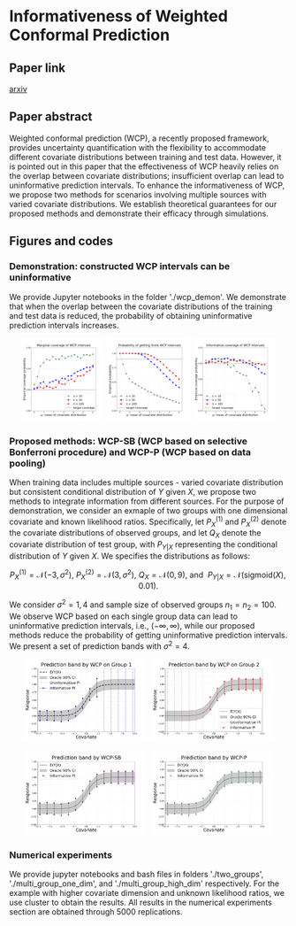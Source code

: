 # Informativeness of Weighted Conformal Prediction 

## Paper link

[arxiv]([https://arxiv.org/pdf/2405.06479])

## Paper abstract


Weighted conformal prediction (WCP), a recently proposed framework, provides uncertainty quantification with the flexibility to accommodate different covariate distributions between training and test data. However, it is pointed out in this paper that the effectiveness of WCP heavily relies on the overlap between covariate distributions; insufficient overlap can lead to uninformative prediction intervals. To enhance the informativeness of WCP, we propose two methods for scenarios involving multiple sources with varied covariate distributions. We establish theoretical guarantees for our proposed methods and demonstrate their efficacy through simulations.



## Figures and codes

### Demonstration: constructed WCP intervals can be uninformative

We provide Jupyter notebooks in the folder './wcp_demon'. We demonstrate that when the overlap between the covariate distributions of the training and test data is reduced, the probability of obtaining uninformative prediction intervals increases.
<p align="center">
  <img src="figures/fix_var_marg_prob_better_f.png" alt="Marginal coverage probability" width="30%" />
  <img src="figures/fix_var_finite_prob_better_f.png" alt="Probability of getting finite prediction intervals" width="30%" />
  <img src="figures/fix_var_infor_prob_better_f.png" alt="Informative coverage probability" width="30%" />
</p>



### Proposed methods: WCP-SB (WCP based on selective Bonferroni procedure) and WCP-P (WCP based on data pooling)

When training data includes multiple sources - varied covariate distribution but consistent conditional distribution of $Y$ given $X$, we propose two methods to integrate information from different sources. For the purpose of demonstration, we consider an exmaple of two groups with one dimensional covariate and known likelihood ratios. Specifically, let $P_X^{(1)}$ and $P_X^{(2)}$ denote the covariate distributions of observed groups, and let $Q_X$ denote the covariate distribution of test group, with $P_{Y|X}$ representing the conditional distribution of $Y$ given $X$.   We specifies the distributions as follows:

$$ P_X^{(1)} = \mathcal{N}(-3, \sigma^2),~ P_X^{(2)} = \mathcal{N}(3, \sigma^2),~  Q_X = \mathcal{N}(0, 9),~  \text{and} ~~
    P_{Y|X} = \mathcal{N}(\text{sigmoid}(X), 0.01).$$

We consider $\sigma^2 = 1,4$ and sample size of observed groups $n_1=n_2 = 100$. We observe WCP based on each single group data can lead to uninformative prediction intervals, i.e., $(-\infty, \infty)$, while our proposed methods reduce the probability of getting uninformative prediction intervals. We present a set of prediction bands with $\sigma^2 = 4$.

<p align="center">
  <img src="figures/std_2_WCP_1.png" alt="WCP based on Group 1" width="45%" />
  <img src="figures/std_2_WCP_2.png" alt="WCP based on Group 2" width="45%" />
</p>

<p align="center">
  <img src="figures/std_2_WCP_bon.png" alt="WCP based on selective Bonferroni procedure" width="45%" />
  <img src="figures/std_2_WCP_pool.png" alt="WCP based on data pooling" width="45%" />
</p>


### Numerical experiments

We provide jupyter notebooks and bash files in folders './two_groups', './multi_group_one_dim', and './multi_group_high_dim' respectively.  For the example with higher covariate dimension and unknown likelihood ratios, 
we use cluster to obtain the results. All results in the numerical experiments section are obtained through 5000 replications.


